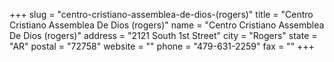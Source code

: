 +++
slug = "centro-cristiano-assemblea-de-dios-(rogers)"
title = "Centro Cristiano Assemblea De Dios (rogers)"
name = "Centro Cristiano Assemblea De Dios (rogers)"
address = "2121 South 1st Street"
city = "Rogers"
state = "AR"
postal = "72758"
website = ""
phone = "479-631-2259"
fax = ""
+++
